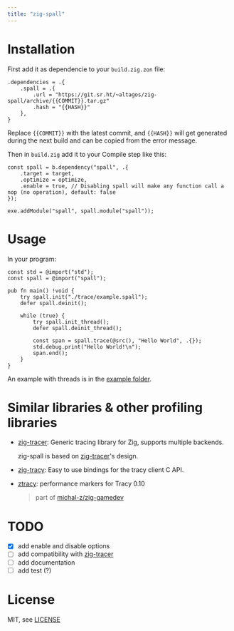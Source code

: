 ```yaml
---
title: "zig-spall"
---
```


# Installation

First add it as dependencie to your `build.zig.zon` file:

```zig
.dependencies = .{
    .spall = .{
        .url = "https://git.sr.ht/~altagos/zig-spall/archive/{{COMMIT}}.tar.gz"
        .hash = "{{HASH}}"
    },
}
```

Replace `{{COMMIT}}` with the latest commit, and `{{HASH}}` will get generated during the next build 
and can be copied from the error message.

Then in `build.zig` add it to your Compile step like this:

```zig
const spall = b.dependency("spall", .{
    .target = target,
    .optimize = optimize,
    .enable = true, // Disabling spall will make any function call a nop (no operation), default: false
});

exe.addModule("spall", spall.module("spall"));
```

# Usage

In your program:

```zig
const std = @import("std");
const spall = @import("spall");

pub fn main() !void {
    try spall.init("./trace/example.spall");
    defer spall.deinit();

    while (true) {
        try spall.init_thread();
        defer spall.deinit_thread();

        const span = spall.trace(@src(), "Hello World", .{});
        std.debug.print("Hello World!\n");
        span.end();
    }
}
```

An example with threads is in the [example folder](https://git.sr.ht/~altagos/zig-spall/tree/main/item/example).

# Similar libraries & other profiling libraries

- [zig-tracer](https://github.com/nektro/zig-tracer/): Generic tracing library for Zig, supports multiple backends.

  zig-spall is based on [zig-tracer](https://github.com/nektro/zig-tracer/)'s design.

- [zig-tracy](https://github.com/cipharius/zig-tracy/tree/master): Easy to use bindings for the tracy client C API.
- [ztracy](https://github.com/michal-z/zig-gamedev/tree/main/libs/ztracy): performance markers for Tracy 0.10

  > part of [michal-z/zig-gamedev](https://github.com/michal-z/zig-gamedev)

# TODO

- [x] add enable and disable options
- [ ] add compatibility with [zig-tracer](https://github.com/nektro/zig-tracer/)
- [ ] add documentation
- [ ] add test (?)

# License

MIT, see [LICENSE](https://github.com/altagos/zig-spall/blob/main/LICENSE)
